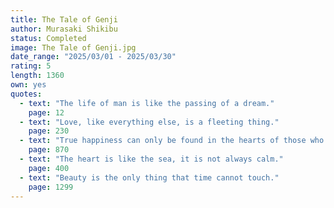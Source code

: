 ```yaml
---
title: The Tale of Genji
author: Murasaki Shikibu
status: Completed
image: The Tale of Genji.jpg
date_range: "2025/03/01 - 2025/03/30"
rating: 5
length: 1360
own: yes
quotes:
  - text: "The life of man is like the passing of a dream."
    page: 12
  - text: "Love, like everything else, is a fleeting thing."
    page: 230
  - text: "True happiness can only be found in the hearts of those who have lived a life of compassion."
    page: 870
  - text: "The heart is like the sea, it is not always calm."
    page: 400
  - text: "Beauty is the only thing that time cannot touch."
    page: 1299
---
```

